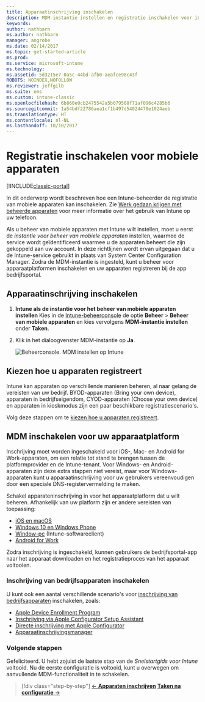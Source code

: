 ```yaml
---
title: Apparaatinschrijving inschakelen
description: MDM-instantie instellen en registratie inschakelen voor iOS, Windows-, Android- en Mac-apparaten.
keywords: 
author: nathbarn
ms.author: nathbarn
manager: angrobe
ms.date: 02/14/2017
ms.topic: get-started-article
ms.prod: 
ms.service: microsoft-intune
ms.technology: 
ms.assetid: 5d3215e7-0a5c-44bd-afb0-aeafce98c43f
ROBOTS: NOINDEX,NOFOLLOW
ms.reviewer: jeffgilb
ms.suite: ems
ms.custom: intune-classic
ms.openlocfilehash: 6b860e0cb2475542a5b079508f71af096c4285b6
ms.sourcegitcommit: 1a54bdf22786aea1cf1b497d54024470e1024aeb
ms.translationtype: HT
ms.contentlocale: nl-NL
ms.lasthandoff: 10/10/2017
---
```

# <a name="enable-enrollment-for-mobile-devices"></a>Registratie inschakelen voor mobiele apparaten

[!INCLUDE[classic-portal](../includes/classic-portal.md)]

In dit onderwerp wordt beschreven hoe een Intune-beheerder de registratie van mobiele apparaten kan inschakelen. Zie [Werk gedaan krijgen met beheerde apparaten](https://docs.microsoft.com/intune-user-help/company-portal-frequently-asked-questions) voor meer informatie over het gebruik van Intune op uw telefoon.

Als u beheer van mobiele apparaten met Intune wilt instellen, moet u eerst de *instantie voor beheer van mobiele apparaten* instellen, waarmee de service wordt geïdentificeerd waarmee u de apparaten beheert die zijn gekoppeld aan uw account. In deze richtlijnen wordt ervan uitgegaan dat u de Intune-service gebruikt in plaats van System Center Configuration Manager. Zodra de MDM-instantie is ingesteld, kunt u beheer voor apparaatplatformen inschakelen en uw apparaten registreren bij de app bedrijfsportal.

## <a name="enable-device-enrollment"></a>Apparaatinschrijving inschakelen

1. **Intune als de instantie voor het beheer van mobiele apparaten instellen** Kies in de [Intune-beheerconsole](https://manage.microsoft.com/) de optie **Beheer** > **Beheer van mobiele apparaten** en kies vervolgens **MDM-instantie instellen** onder **Taken**.  

2. Klik in het dialoogvenster MDM-instantie op **Ja**.

    ![Beheerconsole. MDM instellen op Intune](../media/intune-mdm-authority.png)

## <a name="choose-how-to-enroll-devices"></a>Kiezen hoe u apparaten registreert

Intune kan apparaten op verschillende manieren beheren, al naar gelang de vereisten van uw bedrijf. BYOD-apparaten (Bring your own device), apparaten in bedrijfseigendom, CYOD-apparaten (Choose your own device) en apparaten in kioskmodus zijn een paar beschikbare registratiescenario's.

Volg deze stappen om te [kiezen hoe u apparaten registreert](choose-how-to-enroll-devices1.md).

## <a name="enable-mdm-for-your-device-platform"></a>MDM inschakelen voor uw apparaatplatform
Inschrijving moet worden ingeschakeld voor iOS-, Mac- en Android for Work-apparaten, om een relatie tot stand te brengen tussen de platformprovider en de Intune-tenant. Voor Windows- en Android-apparaten zijn deze extra stappen niet vereist, maar voor Windows-apparaten kunt u apparaatinschrijving voor uw gebruikers vereenvoudigen door een speciale DNS-registervermelding te maken.

Schakel apparateninschrijving in voor het apparaatplatform dat u wilt beheren. Afhankelijk van uw platform zijn er andere vereisten van toepassing:

- [iOS en macOS](/intune-classic/deploy-use/set-up-ios-and-mac-management-with-microsoft-intune)
- [Windows 10 en Windows Phone](/intune-classic/deploy-use/set-up-windows-device-management-with-microsoft-intune)
- [Window-pc](/intune-classic/deploy-use/manage-windows-pcs-with-microsoft-intune) (Intune-softwareclient)
- [Android for Work](/intune-classic/deploy-use/set-up-android-for-work)

Zodra inschrijving is ingeschakeld, kunnen gebruikers de bedrijfsportal-app naar het apparaat downloaden en het registratieproces van het apparaat voltooien.

### <a name="enable-company-owned-device-enrollment"></a>Inschrijving van bedrijfsapparaten inschakelen
U kunt ook een aantal verschillende scenario's voor [inschrijving van bedrijfsapparaten](/intune-classic/deploy-use/manage-corporate-owned-devices) inschakelen, zoals:
- [Apple Device Enrollment Program](/intune-classic/deploy-use/ios-device-enrollment-program-in-microsoft-intune)
- [Inschrijving via Apple Configurator Setup Assistant](/intune-classic/deploy-use/ios-setup-assistant-enrollment-in-microsoft-intune)
- [Directe inschrijving met Apple Configurator](/intune-classic/deploy-use/ios-direct-enrollment-in-microsoft-intune)
- [Apparaatinschrijvingsmanager](/intune-classic/deploy-use/enroll-corporate-owned-devices-with-the-device-enrollment-manager-in-microsoft-intune)

### <a name="next-steps"></a>Volgende stappen
Gefeliciteerd. U hebt zojuist de laatste stap van de *Snelstartgids voor Intune* voltooid. Nu de eerste configuratie is voltooid, kunt u overwegen om aanvullende MDM-functionaliteit in te schakelen.

>[!div class="step-by-step"]
>[&larr; **Apparaten inschrijven**](.\start-with-a-paid-subscription-to-microsoft-intune-step-8.md)     [**Taken na configuratie** &rarr;](.\post-configuration-tasks.md)  
